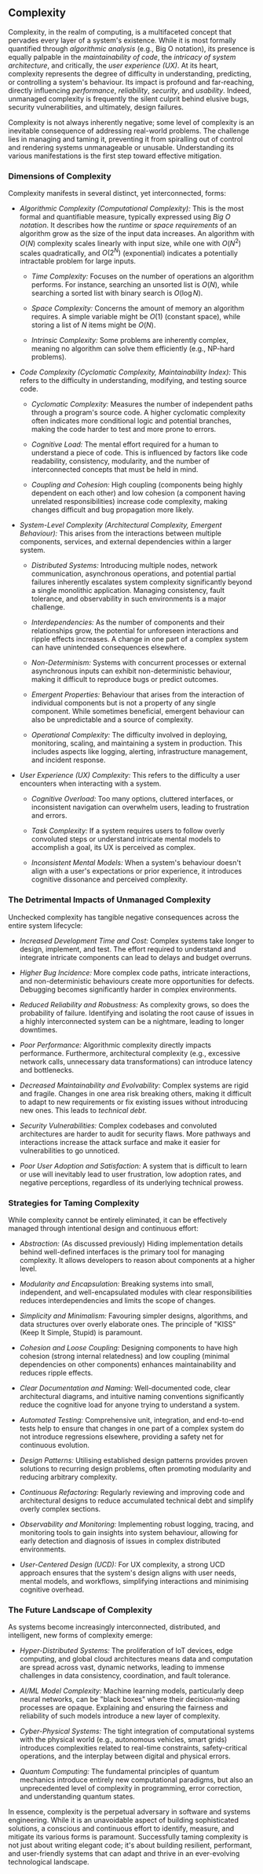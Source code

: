 
## Complexity

Complexity, in the realm of computing, is a multifaceted concept that pervades every layer of a
system's existence. While it is most formally quantified through *algorithmic analysis*
(e.g., Big O notation), its presence is equally palpable in the *maintainability of code*, the
*intricacy of system architecture*, and critically, the *user experience (UX)*. At its heart,
complexity represents the degree of difficulty in understanding, predicting, or controlling a 
system's behaviour. Its impact is profound and far-reaching, directly influencing *performance*,
*reliability*, *security*, and *usability*. Indeed, unmanaged complexity is frequently the silent
culprit behind elusive bugs, security vulnerabilities, and ultimately, design failures.

Complexity is not always inherently negative; some level of complexity is an inevitable consequence
of addressing real-world problems. The challenge lies in managing and taming it, preventing it from
spiralling out of control and rendering systems unmanageable or unusable. Understanding its various 
manifestations is the first step toward effective mitigation.


### Dimensions of Complexity

Complexity manifests in several distinct, yet interconnected, forms:

* *Algorithmic Complexity (Computational Complexity):* This is the most formal and quantifiable measure,
  typically expressed using *Big O notation*. It describes how the *runtime* or *space requirements* of
  an algorithm grow as the size of the input data increases. An algorithm with $O(N)$ complexity scales
  linearly with input size, while one with $O(N^2)$ scales quadratically, and $O(2^N)$ (exponential)
  indicates a potentially intractable problem for large inputs.

    * *Time Complexity:* Focuses on the number of operations an algorithm performs. For instance, searching
      an unsorted list is $O(N)$, while searching a sorted list with binary search is $O(\log N)$.

    * *Space Complexity:* Concerns the amount of memory an algorithm requires. A simple variable might
      be $O(1)$ (constant space), while storing a list of $N$ items might be $O(N)$.

    * *Intrinsic Complexity:* Some problems are inherently complex, meaning no algorithm can solve them
      efficiently (e.g., NP-hard problems).

* *Code Complexity (Cyclomatic Complexity, Maintainability Index):* This refers to the difficulty in
  understanding, modifying, and testing source code.

    * *Cyclomatic Complexity:* Measures the number of independent paths through a program's source code.
      A higher cyclomatic complexity often indicates more conditional logic and potential branches, making
      the code harder to test and more prone to errors.

    * *Cognitive Load:* The mental effort required for a human to understand a piece of code. This is
      influenced by factors like code readability, consistency, modularity, and the number of interconnected
      concepts that must be held in mind.

    * *Coupling and Cohesion:* High coupling (components being highly dependent on each other) and low
      cohesion (a component having unrelated responsibilities) increase code complexity, making changes
      difficult and bug propagation more likely.

* *System-Level Complexity (Architectural Complexity, Emergent Behaviour):* This arises from the interactions
  between multiple components, services, and external dependencies within a larger system.

    * *Distributed Systems:* Introducing multiple nodes, network communication, asynchronous operations,
      and potential partial failures inherently escalates system complexity significantly beyond a single
      monolithic application. Managing consistency, fault tolerance, and observability in such environments
      is a major challenge.

    * *Interdependencies:* As the number of components and their relationships grow, the potential for
      unforeseen interactions and ripple effects increases. A change in one part of a complex system can
      have unintended consequences elsewhere.

    * *Non-Determinism:* Systems with concurrent processes or external asynchronous inputs can exhibit
      non-deterministic behaviour, making it difficult to reproduce bugs or predict outcomes.

    * *Emergent Properties:* Behaviour that arises from the interaction of individual components but is
      not a property of any single component. While sometimes beneficial, emergent behaviour can also
      be unpredictable and a source of complexity.

    * *Operational Complexity:* The difficulty involved in deploying, monitoring, scaling, and maintaining
      a system in production. This includes aspects like logging, alerting, infrastructure management,
      and incident response.

* *User Experience (UX) Complexity:* This refers to the difficulty a user encounters when interacting
  with a system.

    * *Cognitive Overload:* Too many options, cluttered interfaces, or inconsistent navigation can
      overwhelm users, leading to frustration and errors.

    * *Task Complexity:* If a system requires users to follow overly convoluted steps or understand
      intricate mental models to accomplish a goal, its UX is perceived as complex.

    * *Inconsistent Mental Models:* When a system's behaviour doesn't align with a user's expectations
      or prior experience, it introduces cognitive dissonance and perceived complexity.


### The Detrimental Impacts of Unmanaged Complexity

Unchecked complexity has tangible negative consequences across the entire system lifecycle:

* *Increased Development Time and Cost:* Complex systems take longer to design, implement, and test.
  The effort required to understand and integrate intricate components can lead to delays and budget
  overruns.

* *Higher Bug Incidence:* More complex code paths, intricate interactions, and non-deterministic
  behaviours create more opportunities for defects. Debugging becomes significantly harder in
  complex environments.

* *Reduced Reliability and Robustness:* As complexity grows, so does the probability of failure.
  Identifying and isolating the root cause of issues in a highly interconnected system can be a
  nightmare, leading to longer downtimes.

* *Poor Performance:* Algorithmic complexity directly impacts performance. Furthermore, architectural
  complexity (e.g., excessive network calls, unnecessary data transformations) can introduce latency
  and bottlenecks.

* *Decreased Maintainability and Evolvability:* Complex systems are rigid and fragile. Changes in one
  area risk breaking others, making it difficult to adapt to new requirements or fix existing issues
  without introducing new ones. This leads to *technical debt*.

* *Security Vulnerabilities:* Complex codebases and convoluted architectures are harder to audit for
  security flaws. More pathways and interactions increase the attack surface and make it easier for
  vulnerabilities to go unnoticed.

* *Poor User Adoption and Satisfaction:* A system that is difficult to learn or use will inevitably
  lead to user frustration, low adoption rates, and negative perceptions, regardless of its underlying
  technical prowess.


### Strategies for Taming Complexity

While complexity cannot be entirely eliminated, it can be effectively managed through intentional
design and continuous effort:

* *Abstraction:* (As discussed previously) Hiding implementation details behind well-defined interfaces
  is the primary tool for managing complexity. It allows developers to reason about components at a
  higher level.

* *Modularity and Encapsulation:* Breaking systems into small, independent, and well-encapsulated modules
  with clear responsibilities reduces interdependencies and limits the scope of changes.

* *Simplicity and Minimalism:* Favouring simpler designs, algorithms, and data structures over overly
  elaborate ones. The principle of "KISS" (Keep It Simple, Stupid) is paramount.

* *Cohesion and Loose Coupling:* Designing components to have high cohesion (strong internal relatedness)
  and low coupling (minimal dependencies on other components) enhances maintainability and reduces
  ripple effects.

* *Clear Documentation and Naming:* Well-documented code, clear architectural diagrams, and intuitive
  naming conventions significantly reduce the cognitive load for anyone trying to understand a system.

* *Automated Testing:* Comprehensive unit, integration, and end-to-end tests help to ensure that changes
  in one part of a complex system do not introduce regressions elsewhere, providing a safety net for
  continuous evolution.

* *Design Patterns:* Utilising established design patterns provides proven solutions to recurring design
  problems, often promoting modularity and reducing arbitrary complexity.

* *Continuous Refactoring:* Regularly reviewing and improving code and architectural designs to reduce
  accumulated technical debt and simplify overly complex sections.

* *Observability and Monitoring:* Implementing robust logging, tracing, and monitoring tools to gain
  insights into system behaviour, allowing for early detection and diagnosis of issues in complex
  distributed environments.

* *User-Centered Design (UCD):* For UX complexity, a strong UCD approach ensures that the system's
  design aligns with user needs, mental models, and workflows, simplifying interactions and minimising
  cognitive overhead.


### The Future Landscape of Complexity

As systems become increasingly interconnected, distributed, and intelligent, new forms of complexity emerge:

* *Hyper-Distributed Systems:* The proliferation of IoT devices, edge computing, and global cloud architectures
  means data and computation are spread across vast, dynamic networks, leading to immense challenges in data
  consistency, coordination, and fault tolerance.

* *AI/ML Model Complexity:* Machine learning models, particularly deep neural networks, can be "black boxes"
  where their decision-making processes are opaque. Explaining and ensuring the fairness and reliability of
  such models introduce a new layer of complexity.

* *Cyber-Physical Systems:* The tight integration of computational systems with the physical world (e.g.,
  autonomous vehicles, smart grids) introduces complexities related to real-time constraints, safety-critical
  operations, and the interplay between digital and physical errors.

* *Quantum Computing:* The fundamental principles of quantum mechanics introduce entirely new computational
  paradigms, but also an unprecedented level of complexity in programming, error correction, and understanding
  quantum states.

In essence, complexity is the perpetual adversary in software and systems engineering. While it is an unavoidable
aspect of building sophisticated solutions, a conscious and continuous effort to identify, measure, and mitigate
its various forms is paramount. Successfully taming complexity is not just about writing elegant code; it's about
building resilient, performant, and user-friendly systems that can adapt and thrive in an ever-evolving technological
landscape.